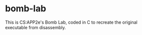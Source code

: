 # bomb-lab
This is CS:APP2e's Bomb Lab, coded in C to recreate the original executable from disassembly.
